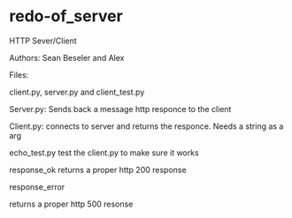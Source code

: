 # redo-of_server

HTTP Sever/Client

Authors: Sean Beseler and Alex

Files:

client.py, server.py and client_test.py


Server.py:
Sends back a message http responce to the client

Client.py:
connects to server and returns the responce.
Needs a string as a arg

echo_test.py
test the client.py to make sure it works

response_ok
returns a proper http 200 response

response_error

returns a proper http 500 resonse

